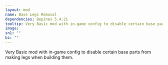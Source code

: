```yaml
---
layout: mod
name: Base Legs Removal
dependencies: Bepinex 5.4.21
tooltip: Very Basic mod with in-game config to disable certain base parts from making legs when building them.
image: 
sn1: ""
bz: ""
---
```



Very Basic mod with in-game config to disable certain base parts from making legs when building them.
